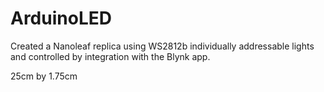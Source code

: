 # ArduinoLED

Created a Nanoleaf replica using WS2812b individually addressable lights and controlled by integration with the Blynk app.

25cm by 1.75cm
